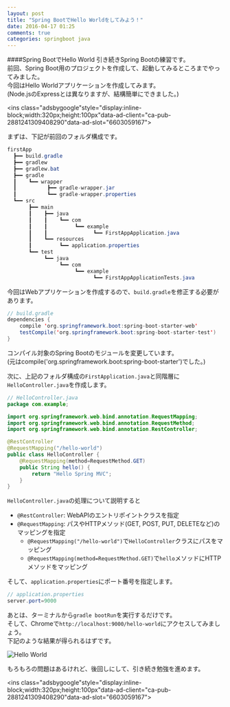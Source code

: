 ```yaml
---
layout: post
title: "Spring BootでHello Worldをしてみよう！"
date: 2016-04-17 01:25
comments: true
categories: springboot java
---
```


####Spring BootでHello World
引き続きSpring Bootの練習です。  
前回、Spring Boot用のプロジェクトを作成して、起動してみるところまでやってみました。  
今回はHello Worldアプリケーションを作成してみます。  
(Node.jsのExpressとは異なりますが、結構簡単にできました。)  

<script async src="//pagead2.googlesyndication.com/pagead/js/adsbygoogle.js"></script>
<ins class="adsbygoogle"style="display:inline-block;width:320px;height:100px"data-ad-client="ca-pub-2881241309408290"data-ad-slot="6603059167"></ins>
<script>
(adsbygoogle = window.adsbygoogle || []).push({});
</script>

<!-- more -->

まずは、下記が前回のフォルダ構成です。  

```java
firstApp
  ┣━━ build.gradle
  ┣━━ gradlew
  ┣━━ gradlew.bat
  ┣━━ gradle
  ┃    ┗━━ wrapper
  ┃          ┣━━ gradle-wrapper.jar
  ┃          ┗━━ gradle-wrapper.properties
  ┗━━ src
       ┣━━ main
       ┃    ┣━━ java
       ┃    ┃    ┗━━ com
       ┃    ┃         ┗━━ example
       ┃    ┃               ┗━━ FirstAppApplication.java
       ┃    ┗━━ resources
       ┃         ┗━━ application.properties
       ┗━━ test
            ┗━━ java
                 ┗━━ com
                      ┗━━ example
                            ┗━━ FirstAppApplicationTests.java
```

今回はWebアプリケーションを作成するので、`build.gradle`を修正する必要があります。

```java
// build.gradle
dependencies {
	compile 'org.springframework.boot:spring-boot-starter-web'
	testCompile('org.springframework.boot:spring-boot-starter-test')
}
```

コンパイル対象のSpring Bootのモジュールを変更しています。  
(元はcompile('org.springframework.boot:spring-boot-starter')でした。)  

次に、上記のフォルダ構成の`FirstApplication.java`と同階層に`HelloController.java`を作成します。  

```java
// HelloController.java
package com.example;

import org.springframework.web.bind.annotation.RequestMapping;
import org.springframework.web.bind.annotation.RequestMethod;
import org.springframework.web.bind.annotation.RestController;

@RestController
@RequestMapping("/hello-world")
public class HelloController {
	@RequestMapping(method=RequestMethod.GET)
	public String hello() {
		return "Hello Spring MVC";
	}
}
```

`HelloController.java`の処理について説明すると  

* `@RestController`: WebAPIのエントリポイントクラスを指定  
* `@RequestMapping`: パスやHTTPメソッド(GET, POST, PUT, DELETEなど)のマッピングを指定  
  * `@RequestMapping("/hello-world")`で`HelloController`クラスにパスをマッピング
  * `@RequestMapping(method=RequestMethod.GET)`で`hello`メソッドにHTTPメソッドをマッピング  

そして、`application.properties`にポート番号を指定します。  

```java
// application.properties
server.port=9000
```
あとは、ターミナルから`gradle bootRun`を実行するだけです。  
そして、Chromeで`http://localhost:9000/hello-world`にアクセスしてみましょう。  
下記のような結果が得られるはずです。  

![Hello World](/images/hello-world-spring-boot1.png)  

もろもろの問題はあるけれど、後回しにして、引き続き勉強を進めます。  

<script async src="//pagead2.googlesyndication.com/pagead/js/adsbygoogle.js"></script>
<ins class="adsbygoogle"style="display:inline-block;width:320px;height:100px"data-ad-client="ca-pub-2881241309408290"data-ad-slot="6603059167"></ins>
<script>
(adsbygoogle = window.adsbygoogle || []).push({});
</script>
